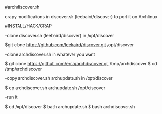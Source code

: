 #archdiscover.sh

crapy  modifications in discover.sh (leebaird/discover) to port it on  Archlinux



#INSTALL/HACK/CRAP 

-clone discover.sh (leebaird/discover) in /opt/discover

$git clone https://github.com/leebaird/discover.git /opt/discover

-clone archdiscover.sh in whatever you want 

$ git clone https://github.com/eroa/archdiscover.git /tmp/archdiscover
$ cd /tmp/archdiscover


-copy archdiscover.sh archupdate.sh in /opt/discover

$ cp archdiscover.sh archupdate.sh /opt/discover

-run it 

$ cd /opt/discover
$ bash archupdate.sh
$ bash archdiscover.sh 

